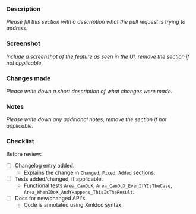 ### Description

_Please fill this section with a description what the pull request is trying to address._

### Screenshot

_Include a screenshot of the feature as seen in the UI, remove the section if not applicable._

### Changes made

_Please write down a short description of what changes were made._

### Notes

_Please write down any additional notes, remove the section if not applicable._

### Checklist

Before review:

- [ ] Changelog entry added.
    - Explains the change in `Changed`, `Fixed`, `Added` sections.
- [ ] Tests added/changed, if applicable.
    - Functional tests `Area_CanDoX`, `Area_CanDoX_EvenIfYIsTheCase`, `Area_WhenIDoX_AndYHappens_ThisIsTheResult`.
- [ ] Docs for new/changed API's.
    - Code is annotated using Xmldoc syntax.
